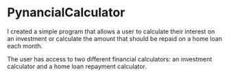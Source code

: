 # PynancialCalculator

I created a simple program that allows a user to calculate their interest on an investment or calculate the amount that should be repaid on a home loan each month.

The user has access to two different financial calculators: an investment calculator and a home loan repayment calculator.
